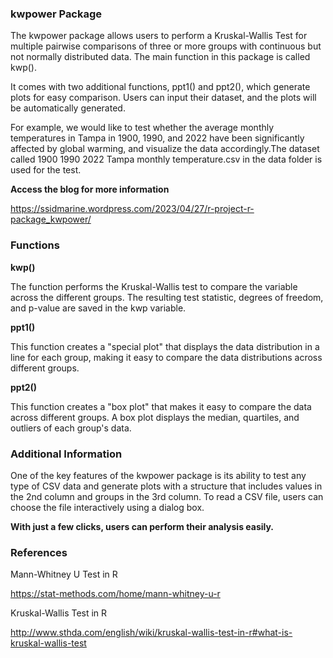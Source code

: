 ### kwpower Package

The kwpower package allows users to perform a Kruskal-Wallis Test for multiple pairwise comparisons of three or more groups with continuous but not normally distributed data. The main function in this package is called kwp().

It comes with two additional functions, ppt1() and ppt2(), which generate plots for easy comparison. Users can input their dataset, and the plots will be automatically generated.

For example, we would like to test whether the average monthly temperatures in Tampa in 1900, 1990, and 2022 have been significantly affected by global warming, and visualize the data accordingly.The dataset called 1900 1990 2022 Tampa monthly temperature.csv in the data folder is used for the test.

**Access the blog for more information**

<https://ssidmarine.wordpress.com/2023/04/27/r-project-r-package_kwpower/>

### Functions

**kwp()**

The function performs the Kruskal-Wallis test to compare the variable across the different groups. The resulting test statistic, degrees of freedom, and p-value are saved in the kwp variable.

**ppt1()**

This function creates a "special plot" that displays the data distribution in a line for each group, making it easy to compare the data distributions across different groups.

**ppt2()**

This function creates a "box plot" that makes it easy to compare the data across different groups. A box plot displays the median, quartiles, and outliers of each group's data.

### Additional Information

One of the key features of the kwpower package is its ability to test any type of CSV data and generate plots with a structure that includes values in the 2nd column and groups in the 3rd column. To read a CSV file, users can choose the file interactively using a dialog box.

**With just a few clicks, users can perform their analysis easily.**

### References

Mann-Whitney U Test in R

<https://stat-methods.com/home/mann-whitney-u-r>

Kruskal-Wallis Test in R

<http://www.sthda.com/english/wiki/kruskal-wallis-test-in-r#what-is-kruskal-wallis-test>

